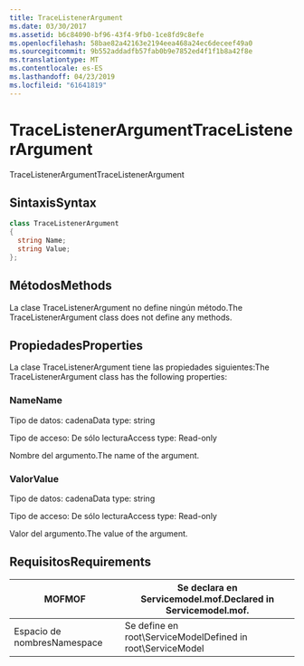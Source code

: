 ```yaml
---
title: TraceListenerArgument
ms.date: 03/30/2017
ms.assetid: b6c84090-bf96-43f4-9fb0-1ce8fd9c8efe
ms.openlocfilehash: 58bae82a42163e2194eea468a24ec6deceef49a0
ms.sourcegitcommit: 9b552addadfb57fab0b9e7852ed4f1f1b8a42f8e
ms.translationtype: MT
ms.contentlocale: es-ES
ms.lasthandoff: 04/23/2019
ms.locfileid: "61641819"
---
```

# <a name="tracelistenerargument"></a><span data-ttu-id="babd8-102">TraceListenerArgument</span><span class="sxs-lookup"><span data-stu-id="babd8-102">TraceListenerArgument</span></span>
<span data-ttu-id="babd8-103">TraceListenerArgument</span><span class="sxs-lookup"><span data-stu-id="babd8-103">TraceListenerArgument</span></span>  
  
## <a name="syntax"></a><span data-ttu-id="babd8-104">Sintaxis</span><span class="sxs-lookup"><span data-stu-id="babd8-104">Syntax</span></span>  
  
```csharp
class TraceListenerArgument  
{  
  string Name;  
  string Value;  
};  
```  
  
## <a name="methods"></a><span data-ttu-id="babd8-105">Métodos</span><span class="sxs-lookup"><span data-stu-id="babd8-105">Methods</span></span>  
 <span data-ttu-id="babd8-106">La clase TraceListenerArgument no define ningún método.</span><span class="sxs-lookup"><span data-stu-id="babd8-106">The TraceListenerArgument class does not define any methods.</span></span>  
  
## <a name="properties"></a><span data-ttu-id="babd8-107">Propiedades</span><span class="sxs-lookup"><span data-stu-id="babd8-107">Properties</span></span>  
 <span data-ttu-id="babd8-108">La clase TraceListenerArgument tiene las propiedades siguientes:</span><span class="sxs-lookup"><span data-stu-id="babd8-108">The TraceListenerArgument class has the following properties:</span></span>  
  
### <a name="name"></a><span data-ttu-id="babd8-109">Name</span><span class="sxs-lookup"><span data-stu-id="babd8-109">Name</span></span>  
 <span data-ttu-id="babd8-110">Tipo de datos: cadena</span><span class="sxs-lookup"><span data-stu-id="babd8-110">Data type: string</span></span>  
  
 <span data-ttu-id="babd8-111">Tipo de acceso: De sólo lectura</span><span class="sxs-lookup"><span data-stu-id="babd8-111">Access type: Read-only</span></span>  
  
 <span data-ttu-id="babd8-112">Nombre del argumento.</span><span class="sxs-lookup"><span data-stu-id="babd8-112">The name of the argument.</span></span>  
  
### <a name="value"></a><span data-ttu-id="babd8-113">Valor</span><span class="sxs-lookup"><span data-stu-id="babd8-113">Value</span></span>  
 <span data-ttu-id="babd8-114">Tipo de datos: cadena</span><span class="sxs-lookup"><span data-stu-id="babd8-114">Data type: string</span></span>  
  
 <span data-ttu-id="babd8-115">Tipo de acceso: De sólo lectura</span><span class="sxs-lookup"><span data-stu-id="babd8-115">Access type: Read-only</span></span>  
  
 <span data-ttu-id="babd8-116">Valor del argumento.</span><span class="sxs-lookup"><span data-stu-id="babd8-116">The value of the argument.</span></span>  
  
## <a name="requirements"></a><span data-ttu-id="babd8-117">Requisitos</span><span class="sxs-lookup"><span data-stu-id="babd8-117">Requirements</span></span>  
  
|<span data-ttu-id="babd8-118">MOF</span><span class="sxs-lookup"><span data-stu-id="babd8-118">MOF</span></span>|<span data-ttu-id="babd8-119">Se declara en Servicemodel.mof.</span><span class="sxs-lookup"><span data-stu-id="babd8-119">Declared in Servicemodel.mof.</span></span>|  
|---------|-----------------------------------|  
|<span data-ttu-id="babd8-120">Espacio de nombres</span><span class="sxs-lookup"><span data-stu-id="babd8-120">Namespace</span></span>|<span data-ttu-id="babd8-121">Se define en root\ServiceModel</span><span class="sxs-lookup"><span data-stu-id="babd8-121">Defined in root\ServiceModel</span></span>|
